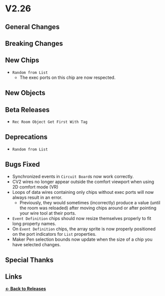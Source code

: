# V2.26

## General Changes

## Breaking Changes

## New Chips

- `Random from List`
  - The exec ports on this chip are now respected.

## New Objects

## Beta Releases

- `Rec Room Object Get First With Tag`

## Deprecations

- `Random from List`

## Bugs Fixed

- Synchronized events in `Circuit Board`s now work correctly.
- CV2 wires no longer appear outside the comfort viewport when using 2D comfort mode (VR)
- Loops of data wires containing only chips without exec ports will now always result in an error.
  - Previously, they would sometimes (incorrectly) produce a value (until the room was reloaded)
  after moving chips around or after pointing your wire tool at their ports.
- `Event Definition` chips should now resize themselves properly to fit long property names.
- On `Event Definition` chips, the array sprite is now properly positioned
  on the port indicators for `List` properties.
- Maker Pen selection bounds now update when the size of a chip you have selected changes.

## Special Thanks

## Links

**[<- Back to Releases](./)**
